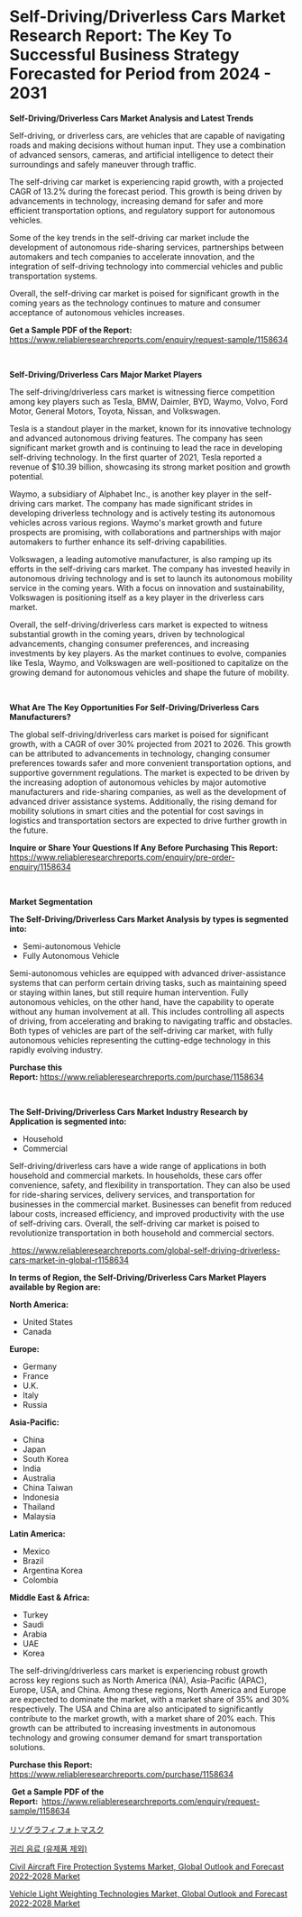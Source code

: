 <p><h1>Self-Driving/Driverless Cars Market Research Report: The Key To Successful Business Strategy Forecasted for Period from 2024 - 2031</h1></p><p><strong>Self-Driving/Driverless Cars Market Analysis and Latest Trends</strong></p>
<p><p>Self-driving, or driverless cars, are vehicles that are capable of navigating roads and making decisions without human input. They use a combination of advanced sensors, cameras, and artificial intelligence to detect their surroundings and safely maneuver through traffic.</p><p>The self-driving car market is experiencing rapid growth, with a projected CAGR of 13.2% during the forecast period. This growth is being driven by advancements in technology, increasing demand for safer and more efficient transportation options, and regulatory support for autonomous vehicles.</p><p>Some of the key trends in the self-driving car market include the development of autonomous ride-sharing services, partnerships between automakers and tech companies to accelerate innovation, and the integration of self-driving technology into commercial vehicles and public transportation systems.</p><p>Overall, the self-driving car market is poised for significant growth in the coming years as the technology continues to mature and consumer acceptance of autonomous vehicles increases.</p></p>
<p><strong>Get a Sample PDF of the Report:&nbsp;</strong> <a href="https://www.reliableresearchreports.com/enquiry/request-sample/1158634">https://www.reliableresearchreports.com/enquiry/request-sample/1158634</a></p>
<p>&nbsp;</p>
<p><strong>Self-Driving/Driverless Cars Major Market Players</strong></p>
<p><p>The self-driving/driverless cars market is witnessing fierce competition among key players such as Tesla, BMW, Daimler, BYD, Waymo, Volvo, Ford Motor, General Motors, Toyota, Nissan, and Volkswagen. </p><p>Tesla is a standout player in the market, known for its innovative technology and advanced autonomous driving features. The company has seen significant market growth and is continuing to lead the race in developing self-driving technology. In the first quarter of 2021, Tesla reported a revenue of $10.39 billion, showcasing its strong market position and growth potential.</p><p>Waymo, a subsidiary of Alphabet Inc., is another key player in the self-driving cars market. The company has made significant strides in developing driverless technology and is actively testing its autonomous vehicles across various regions. Waymo's market growth and future prospects are promising, with collaborations and partnerships with major automakers to further enhance its self-driving capabilities.</p><p>Volkswagen, a leading automotive manufacturer, is also ramping up its efforts in the self-driving cars market. The company has invested heavily in autonomous driving technology and is set to launch its autonomous mobility service in the coming years. With a focus on innovation and sustainability, Volkswagen is positioning itself as a key player in the driverless cars market.</p><p>Overall, the self-driving/driverless cars market is expected to witness substantial growth in the coming years, driven by technological advancements, changing consumer preferences, and increasing investments by key players. As the market continues to evolve, companies like Tesla, Waymo, and Volkswagen are well-positioned to capitalize on the growing demand for autonomous vehicles and shape the future of mobility.</p></p>
<p>&nbsp;</p>
<p><strong>What Are The Key Opportunities For Self-Driving/Driverless Cars Manufacturers?</strong></p>
<p><p>The global self-driving/driverless cars market is poised for significant growth, with a CAGR of over 30% projected from 2021 to 2026. This growth can be attributed to advancements in technology, changing consumer preferences towards safer and more convenient transportation options, and supportive government regulations. The market is expected to be driven by the increasing adoption of autonomous vehicles by major automotive manufacturers and ride-sharing companies, as well as the development of advanced driver assistance systems. Additionally, the rising demand for mobility solutions in smart cities and the potential for cost savings in logistics and transportation sectors are expected to drive further growth in the future.</p></p>
<p><strong>Inquire or Share Your Questions If Any Before Purchasing This Report:</strong> <a href="https://www.reliableresearchreports.com/enquiry/pre-order-enquiry/1158634">https://www.reliableresearchreports.com/enquiry/pre-order-enquiry/1158634</a></p>
<p>&nbsp;</p>
<p><strong>Market Segmentation</strong></p>
<p><strong>The Self-Driving/Driverless Cars Market Analysis by types is segmented into:</strong></p>
<p><ul><li>Semi-autonomous Vehicle</li><li>Fully Autonomous Vehicle</li></ul></p>
<p><p>Semi-autonomous vehicles are equipped with advanced driver-assistance systems that can perform certain driving tasks, such as maintaining speed or staying within lanes, but still require human intervention. Fully autonomous vehicles, on the other hand, have the capability to operate without any human involvement at all. This includes controlling all aspects of driving, from accelerating and braking to navigating traffic and obstacles. Both types of vehicles are part of the self-driving car market, with fully autonomous vehicles representing the cutting-edge technology in this rapidly evolving industry.</p></p>
<p><strong>Purchase this Report:&nbsp;</strong><a href="https://www.reliableresearchreports.com/purchase/1158634">https://www.reliableresearchreports.com/purchase/1158634</a></p>
<p>&nbsp;</p>
<p><strong>The Self-Driving/Driverless Cars Market Industry Research by Application is segmented into:</strong></p>
<p><ul><li>Household</li><li>Commercial</li></ul></p>
<p><p>Self-driving/driverless cars have a wide range of applications in both household and commercial markets. In households, these cars offer convenience, safety, and flexibility in transportation. They can also be used for ride-sharing services, delivery services, and transportation for businesses in the commercial market. Businesses can benefit from reduced labour costs, increased efficiency, and improved productivity with the use of self-driving cars. Overall, the self-driving car market is poised to revolutionize transportation in both household and commercial sectors.</p></p>
<p><a href="https://www.reliableresearchreports.com/global-self-driving-driverless-cars-market-in-global-r1158634">&nbsp;https://www.reliableresearchreports.com/global-self-driving-driverless-cars-market-in-global-r1158634</a></p>
<p><strong>In terms of Region, the Self-Driving/Driverless Cars Market Players available by Region are:</strong></p>
<p>
    <p> <strong> North America: </strong>
        <ul>
            <li>United States</li>
            <li>Canada</li>
        </ul>
        </p> 
    <p> <strong> Europe: </strong>
        <ul>
            <li>Germany</li>
            <li>France</li>
            <li>U.K.</li>
            <li>Italy</li>
            <li>Russia</li>
        </ul>
        </p> 
    <p> <strong> Asia-Pacific: </strong>
        <ul>
            <li>China</li>
            <li>Japan</li>
            <li>South Korea</li>
            <li>India</li>
            <li>Australia</li>
            <li>China Taiwan</li>
            <li>Indonesia</li>
            <li>Thailand</li>
            <li>Malaysia</li>
        </ul>
        </p> 
    <p> <strong> Latin America: </strong>
        <ul>
            <li>Mexico</li>
            <li>Brazil</li>
            <li>Argentina Korea</li>
            <li>Colombia</li>
        </ul>
        </p> 
    <p> <strong> Middle East & Africa: </strong>
        <ul>
            <li>Turkey</li>
            <li>Saudi</li>
            <li>Arabia</li>
            <li>UAE</li>
            <li>Korea</li>
        </ul>
    </p>
    </p>
<p><p>The self-driving/driverless cars market is experiencing robust growth across key regions such as North America (NA), Asia-Pacific (APAC), Europe, USA, and China. Among these regions, North America and Europe are expected to dominate the market, with a market share of 35% and 30% respectively. The USA and China are also anticipated to significantly contribute to the market growth, with a market share of 20% each. This growth can be attributed to increasing investments in autonomous technology and growing consumer demand for smart transportation solutions.</p></p>
<p><strong>Purchase this Report: </strong><a href="https://www.reliableresearchreports.com/purchase/1158634">https://www.reliableresearchreports.com/purchase/1158634</a></p>
<p>&nbsp;<strong>Get a Sample PDF of the Report:&nbsp;&nbsp;</strong><a href="https://www.reliableresearchreports.com/enquiry/request-sample/1158634">https://www.reliableresearchreports.com/enquiry/request-sample/1158634</a></p>
<p><strong></strong></p>
<p><p><a href="https://github.com/NikitaBruen/Market-Research-Report-List-2/blob/main/6325988123171.md">リソグラフィフォトマスク</a></p><p><a href="https://github.com/JosefaRice/Market-Research-Report-List-1/blob/main/2861591124721.md">귀리 음료 (유제품 제외)</a></p><p><a href="https://github.com/tyleolden34345/Market-Research-Report-List-1/blob/main/civil-aircraft-fire-protection-systems-market-global-outlook-and-forecast-2022-2028-market.md">Civil Aircraft Fire Protection Systems Market, Global Outlook and Forecast 2022-2028 Market</a></p><p><a href="https://github.com/ferandochandle/Market-Research-Report-List-1/blob/main/vehicle-light-weighting-technologies-market-global-outlook-and-forecast-2022-2028-market.md">Vehicle Light Weighting Technologies Market, Global Outlook and Forecast 2022-2028 Market</a></p></p>